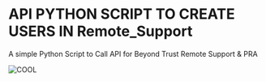 

# API PYTHON SCRIPT TO CREATE USERS IN Remote_Support

A simple Python Script to Call API for Beyond Trust Remote Support & PRA

![COOL](https://github.com/pdasilva11/SecretSafe/blob/master/Public/orange.jpg)


